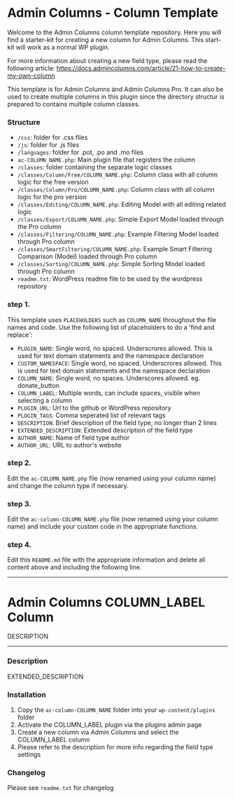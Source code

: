 # Admin Columns - Column Template

Welcome to the Admin Columns column template repository.
Here you will find a starter-kit for creating a new column for Admin Columns. This start-kit will work as a normal WP plugin.

For more information about creating a new field type, please read the following article:
https://docs.admincolumns.com/article/21-how-to-create-my-own-column

This template is for Admin Columns ánd Admin Columns Pro.
It can also be used to create multiple columns in this plugin since the directory structur is prepared to contains multiple column classes.

### Structure

* `/css`: folder for .css files
* `/js`:  folder for .js files
* `/languages`: folder for .pot, .po and .mo files
* `ac-COLUMN_NAME.php`: Main plugin file that registers the column
* `/classes`: folder containing the separate logic classes
* `/classes/Column/Free/COLUMN_NAME.php`: Column class with all column logic for the free version
* `/classes/Column/Pro/COLUMN_NAME.php`: Column class with all column logic for the pro version
* `/classes/Editing/COLUMN_NAME.php`: Editing Model with all editing related logic
* `/classes/Export/COLUMN_NAME.php`: Simple Export Model loaded through the Pro column
* `/classes/Filtering/COLUMN_NAME.php`: Example Filtering Model loaded through Pro column
* `/classes/SmartFiltering/COLUMN_NAME.php`: Example Smart Filtering Comparison (Model) loaded through Pro column
* `/classes/Sorting/COLUMN_NAME.php`: Simple Sorting Model loaded through Pro column
* `readme.txt`: WordPress readme file to be used by the wordpress repository

### step 1.

This template uses `PLACEHOLDERS` such as `COLUMN_NAME` throughout the file names and code. Use the following list of placeholders to do a 'find and replace':

* `PLUGIN_NAME`: Single word, no spaced. Underscrores allowed. This is used for text domain statements and the namespace declaration
* `CUSTOM_NAMESPACE`: Single word, no spaced. Underscrores allowed. This is used for text domain statements and the namespace declaration
* `COLUMN_NAME`: Single word, no spaces. Underscores allowed. eg. donate_button
* `COLUMN_LABEL`: Multiple words, can include spaces, visible when selecting a column
* `PLUGIN_URL`: Url to the github or WordPress repository
* `PLUGIN_TAGS`: Comma seperated list of relevant tags
* `DESCRIPTION`: Brief description of the field type, no longer than 2 lines
* `EXTENDED_DESCRIPTION`: Extended description of the field type
* `AUTHOR_NAME`: Name of field type author
* `AUTHOR_URL`: URL to author's website

### step 2.

Edit the `ac-COLUMN_NAME.php` file (now renamed using your column name) and change the column type if necessary.

### step 3.

Edit the `ac-column-COLUMN_NAME.php` file (now renamed using your column name) and include your custom code in the appropriate functions.

### step 4.

Edit this `README.md` file with the appropriate information and delete all content above and including the following line.

-----------------------

# Admin Columns COLUMN_LABEL Column

DESCRIPTION

-----------------------

### Description

EXTENDED_DESCRIPTION

### Installation

1. Copy the `ac-column-COLUMN_NAME` folder into your `wp-content/plugins` folder
2. Activate the COLUMN_LABEL plugin via the plugins admin page
3. Create a new column via Admin Columns and select the COLUMN_LABEL column
4. Please refer to the description for more info regarding the field type settings

### Changelog
Please see `readme.txt` for changelog